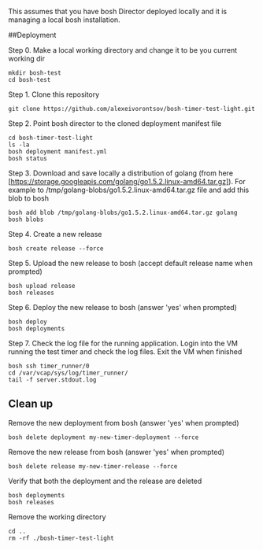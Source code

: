 This assumes that you have bosh Director deployed locally and it is managing a local bosh installation.

##Deployment

Step 0. Make a local working directory and change it to be you current working dir

    mkdir bosh-test
    cd bosh-test
    
Step 1. Clone this repository

    git clone https://github.com/alexeivorontsov/bosh-timer-test-light.git
    
Step 2. Point bosh director to the cloned deployment manifest file

    cd bosh-timer-test-light
    ls -la
    bosh deployment manifest.yml
    bosh status

Step 3. Download and save locally a distribution of golang (from here [https://storage.googleapis.com/golang/go1.5.2.linux-amd64.tar.gz]). For example to /tmp/golang-blobs/go1.5.2.linux-amd64.tar.gz file and add this blob to bosh

    bosh add blob /tmp/golang-blobs/go1.5.2.linux-amd64.tar.gz golang
    bosh blobs
    
Step 4. Create a new release

    bosh create release --force


Step 5. Upload the new release to bosh (accept default release name when prompted)

    bosh upload release    
    bosh releases
    
Step 6. Deploy the new release to bosh (answer 'yes' when prompted)

    bosh deploy
    bosh deployments
    
Step 7. Check the log file for the running application. Login into the VM running the test timer and check the log files. Exit the VM when finished

    bosh ssh timer_runner/0
    cd /var/vcap/sys/log/timer_runner/
    tail -f server.stdout.log
    
## Clean up

Remove the new deployment from bosh (answer 'yes' when prompted)

    bosh delete deployment my-new-timer-deployment --force
    
Remove the new release from bosh (answer 'yes' when prompted)

    bosh delete release my-new-timer-release --force
    
Verify that both the deployment and the release are deleted

    bosh deployments
    bosh releases
    
Remove the working directory
  
    cd ..
    rm -rf ./bosh-timer-test-light

